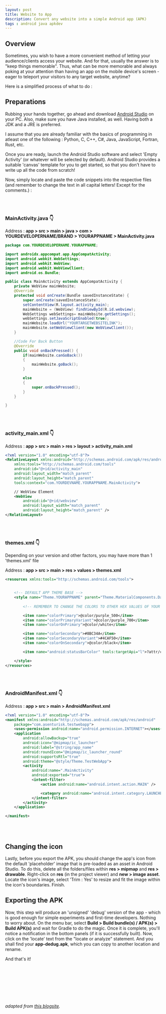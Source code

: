 ```yaml
---
layout: post
title: Website to App
description: Convert any website into a simple Android app (APK)
tags : android java apkdev
---
```


<!-- <audio preload="auto" autoplay loop>
   <source src="https://dewanmukto.com/asset/audio/frlegendsost2.mp3" type="audio/mpeg" preload="auto" />
</audio> -->

## Overview
Sometimes, you wish to have a more convenient method of letting your audience/clients access your website. And for that, usually the answer is to "keep things memorable". Thus, what can be more memorable and always poking at your attention than having an app on the mobile device's screen - eager to teleport your visitors to any target website, anytime?

Here is a simplified process of what to do :


## Preparations
Rubbing your hands together, go ahead and download <a href="https://developer.android.com/studio" target="_blank">Android Studio</a> on your PC. Also, make sure you have Java installed, as well. Having both a JDK and a JRE is preferred.

I assume that you are already familiar with the basics of programming in atleast one of the following : Python, C, C++, C#, Java, JavaScript, Fortran, Rust, etc.

Once you are ready, launch the Android Studio software and select 'Empty Activity' (or whatever will be selected by default). Android Studio provides a suitable 'canvas' template for you to get started, so that you don't have to write up all the code from scratch!

Now, simply locate and paste the code snippets into the respective files (and remember to change the text in all capital letters! Except for the comments.) :

<br /><br />

### MainActivity.java 👇

Address : **app > src > main > java > com > YOURDEVELOPERNAME/BRAND > YOURAPPNAME > MainActivity.java**
```java
package com.YOURDEVELOPERNAME.YOURAPPNAME;

import androidx.appcompat.app.AppCompatActivity;
import android.webkit.WebSettings;
import android.webkit.WebView;
import android.webkit.WebViewClient;
import android.os.Bundle;

public class MainActivity extends AppCompatActivity {
    private WebView mainWebsite;
    @Override
    protected void onCreate(Bundle savedInstanceState) {
        super.onCreate(savedInstanceState);
        setContentView(R.layout.activity_main);
        mainWebsite = (WebView) findViewById(R.id.webview);
        WebSettings webSettings= mainWebsite.getSettings();
        webSettings.setJavaScriptEnabled(true);
        mainWebsite.loadUrl("YOURTARGETWEBSITELINK");
        mainWebsite.setWebViewClient(new WebViewClient());
    }

    //Code For Back Button
    @Override
    public void onBackPressed() {
        if(mainWebsite.canGoBack())
        {
            mainWebsite.goBack();
        }

        else
        {
            super.onBackPressed();
        }
    }

}
```

<br /><br />

### activity_main.xml 👇

Address : **app > src > main > res > layout > activity_main.xml**
```xml
<?xml version="1.0" encoding="utf-8"?>
<RelativeLayout xmlns:android="http://schemas.android.com/apk/res/android"
    xmlns:tools="http://schemas.android.com/tools"
    android:id="@+id/activity_main"
    android:layout_width="match_parent"
    android:layout_height="match_parent"
    tools:context="com.YOURDEVNAME.YOURAPPNAME.MainActivity">

    // WebView Element
    <WebView
        android:id="@+id/webview"
        android:layout_width="match_parent"
        android:layout_height="match_parent" />
</RelativeLayout>
```

<br /><br />

### themes.xml 👇

Depending on your version and other factors, you may have more than 1 'themes.xml' file

Address : **app > src > main > res > values > themes.xml**

```xml
<resources xmlns:tools="http://schemas.android.com/tools">


    <!-- DEFAULT APP THEME BASE -->
    <style name="Theme.YOURAPPNAME" parent="Theme.MaterialComponents.DayNight.NoActionBar">
        
        <!-- REMEMBER TO CHANGE THE COLORS TO OTHER HEX VALUES OF YOUR CHOICE! -->

        <item name="colorPrimary">@color/purple_500</item>
        <item name="colorPrimaryVariant">@color/purple_700</item>
        <item name="colorOnPrimary">@color/white</item>

        <item name="colorSecondary">#8BC34A</item>
        <item name="colorSecondaryVariant">#4CAF50</item>
        <item name="colorOnSecondary">@color/black</item>

        <item name="android:statusBarColor" tools:targetApi="l">?attr/colorPrimaryVariant</item>

    </style>
</resources>
```

<br /><br />

### AndroidManifest.xml 👇

Address : **app > src > main > AndroidManifest.xml**

```xml
<?xml version="1.0" encoding="utf-8"?>
<manifest xmlns:android="http://schemas.android.com/apk/res/android"
    package="com.asenturisk.testwebapp">
    <uses-permission android:name="android.permission.INTERNET"></uses-permission>
    <application
        android:allowBackup="true"
        android:icon="@mipmap/ic_launcher"
        android:label="@string/app_name"
        android:roundIcon="@mipmap/ic_launcher_round"
        android:supportsRtl="true"
        android:theme="@style/Theme.TestWebApp">
        <activity
            android:name=".MainActivity"
            android:exported="true">
            <intent-filter>
                <action android:name="android.intent.action.MAIN" />

                <category android:name="android.intent.category.LAUNCHER" />
            </intent-filter>
        </activity>
    </application>

</manifest>
```

<br /><br />

## Changing the icon

Lastly, before you export the APK, you should change the app's icon from the default 'placeholder' image that is pre-loaded as an asset in Android Studio. To do this, delete all the folders/files within **res > mipmap** and **res > drawable**. Right-click on **res** (in the project viewer) and **new > image asset**. Locate the icon's image, select 'Trim : Yes' to resize and fit the image within the icon's boundaries. Finish.

## Exporting the APK

Now, this step will produce an 'unsigned' 'debug' version of the app - which is good enough for simple experiments and first-time developers. Nothing to worry about. On the menu bar, select **Build > Build bundle(s) / APK(s) > Build APK(s)** and wait for Gradle to do the magic. Once it is complete, you'll notice a notification in the bottom panels (if it is successfully built). Now, click on the 'locate' text from the "locate or analyze" statement. And you shall find your **app-dedug.apk**, which you can copy to another location and rename.

And that's it!

<br /><br />
<br /><br />
<br /><br />

###### adapted from <a href="https://abhiandroid.com/createandroidapp/webview-android-app" target="_blank">this blogsite</a>.
